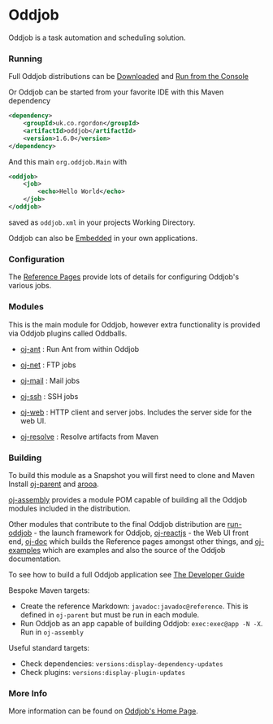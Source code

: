 # Oddjob

Oddjob is a task automation and scheduling solution.

### Running

Full Oddjob distributions can be [Downloaded](http://rgordon.co.uk/oddjob/download.html)
and [Run from the Console](http://rgordon.co.uk/oddjob/1.6.0/userguide/started.html#running)

Or Oddjob can be started from your favorite IDE with this Maven dependency

```xml
<dependency>
    <groupId>uk.co.rgordon</groupId>
    <artifactId>oddjob</artifactId>
    <version>1.6.0</version>
</dependency>
```

And this main `org.oddjob.Main` with 

```xml
<oddjob>
    <job>
        <echo>Hello World</echo>        
    </job>
</oddjob>
```

saved as `oddjob.xml` in your projects Working Directory.

Oddjob can also be [Embedded](http://rgordon.co.uk/oddjob/1.6.0/devguide/embedding.html)
in your own applications.

### Configuration

The [Reference Pages](docs/reference/README.md) provide lots of 
details for configuring Oddjob's various jobs.

### Modules

This is the main module for Oddjob, however extra functionality is
provided via Oddjob plugins called Oddballs.

- [oj-ant](https://github.com/robjg/oj-ant)
: Run Ant from within Oddjob

- [oj-net](https://github.com/robjg/oj-net) 
: FTP jobs

- [oj-mail](https://github.com/robjg/oj-mail)
: Mail jobs

- [oj-ssh](https://github.com/robjg/oj-ssh)
: SSH jobs

- [oj-web](https://github.com/robjg/oj-web)
: HTTP client and server jobs. Includes the server side for the 
web UI.

- [oj-resolve](https://github.com/robjg/oj-resolve)
: Resolve artifacts from Maven

### Building

To build this module as a Snapshot you will first need to clone and 
Maven Install [oj-parent](https://github.com/robjg/oj-parent) and [arooa](https://github.com/robjg/arooa).

[oj-assembly](https://github.com/robjg/oj-assembly) provides a module POM capable of building
all the Oddjob modules included in the distribution.

Other modules that contribute to the final Oddjob distribution are
[run-oddjob](https://github.com/robjg/run-oddjob) - the launch framework for Oddjob,
[oj-reactjs](https://github.com/robjg/oj-reactjs) - the Web UI front end, [oj-doc](https://github.com/robjg/oj-doc)
which builds the Reference pages amongst other things, and 
[oj-examples](https://github.com/robjg/oj-examples) which are examples and also the
source of the Oddjob documentation.

To see how to build a full Oddjob application see 
[The Developer Guide](http://rgordon.co.uk/oddjob/1.6.0/devguide/building.html)

Bespoke Maven targets:
- Create the reference Markdown: `javadoc:javadoc@reference`. This is defined in `oj-parent`
  but must be run in each module.
- Run Oddjob as an app capable of building Oddjob: `exec:exec@app -N -X`. Run in `oj-assembly`

Useful standard targets:
- Check dependencies: `versions:display-dependency-updates`
- Check plugins: `versions:display-plugin-updates`
  
### More Info

More information can be found on [Oddjob's Home Page](http://rgordon.co.uk/oddjob).

